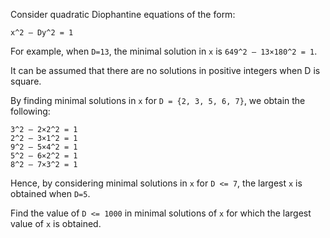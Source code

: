 Consider quadratic Diophantine equations of the form:

~~~
x^2 – Dy^2 = 1
~~~

For example, when `D=13`, the minimal solution in `x` is `649^2 – 13×180^2 = 1`.

It can be assumed that there are no solutions in positive integers when D is square.

By finding minimal solutions in `x` for `D = {2, 3, 5, 6, 7}`, we obtain the following:

~~~
3^2 – 2×2^2 = 1
2^2 – 3×1^2 = 1
9^2 – 5×4^2 = 1
5^2 – 6×2^2 = 1
8^2 – 7×3^2 = 1
~~~

Hence, by considering minimal solutions in `x` for `D <= 7`, the largest `x` is obtained when `D=5`.

Find the value of `D <= 1000` in minimal solutions of `x` for which the largest value of `x` is obtained.